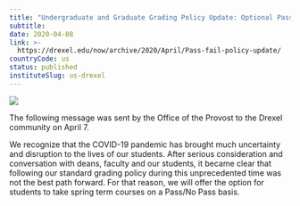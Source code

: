 ```yaml
---
title: "Undergraduate and Graduate Grading Policy Update: Optional Pass/No Pass for Spring Term"
subtitle: 
date: 2020-04-08
link: >-
  https://drexel.edu/now/archive/2020/April/Pass-fail-policy-update/
countryCode: us
status: published
instituteSlug: us-drexel
---
```

![](http://drexel.edu/~/media/Images/now/v2/story-images/2020/April/grading-policy.ashx)

The following message was sent by the Office of the Provost to the Drexel community on April 7.



We recognize that the COVID-19 pandemic has brought much uncertainty and disruption to the lives of our students. After serious consideration and conversation with deans, faculty and our students, it became clear that following our standard grading policy during this unprecedented time was not the best path forward. For that reason, we will offer the option for students to take spring term courses on a Pass/No Pass basis.